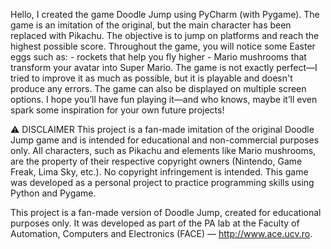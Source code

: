 Hello, I created the game Doodle Jump using PyCharm (with Pygame).
The game is an imitation of the original, but the main character has been replaced with Pikachu. 
The objective is to jump on platforms and reach the highest possible score.
Throughout the game, you will notice some Easter eggs such as: - rockets that help you fly higher 
                                                               - Mario mushrooms that transform your avatar into Super Mario.
The game is not exactly perfect—I tried to improve it as much as possible, but it is playable and doesn't produce any errors. 
The game can also be displayed on multiple screen options.
I hope you’ll have fun playing it—and who knows, maybe it’ll even spark some inspiration for your own future projects!


⚠️ DISCLAIMER
This project is a fan-made imitation of the original Doodle Jump game and is intended for educational and non-commercial purposes only. All characters, such as Pikachu and elements like Mario mushrooms, are the property of their respective copyright owners (Nintendo, Game Freak, Lima Sky, etc.).
No copyright infringement is intended. This game was developed as a personal project to practice programming skills using Python and Pygame.

This project is a fan-made version of Doodle Jump, created for educational purposes only. It was developed as part of the PA lab at the Faculty of Automation, Computers and Electronics (FACE) — http://www.ace.ucv.ro.


